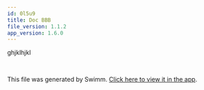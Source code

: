 ```yaml
---
id: 0l5u9
title: Doc BBB
file_version: 1.1.2
app_version: 1.6.0
---
```


ghjklhjkl

<br/>

This file was generated by Swimm. [Click here to view it in the app](http://localhost:5001/repos/ls4DA2fLasmQuEbT4ipw/docs/0l5u9).
